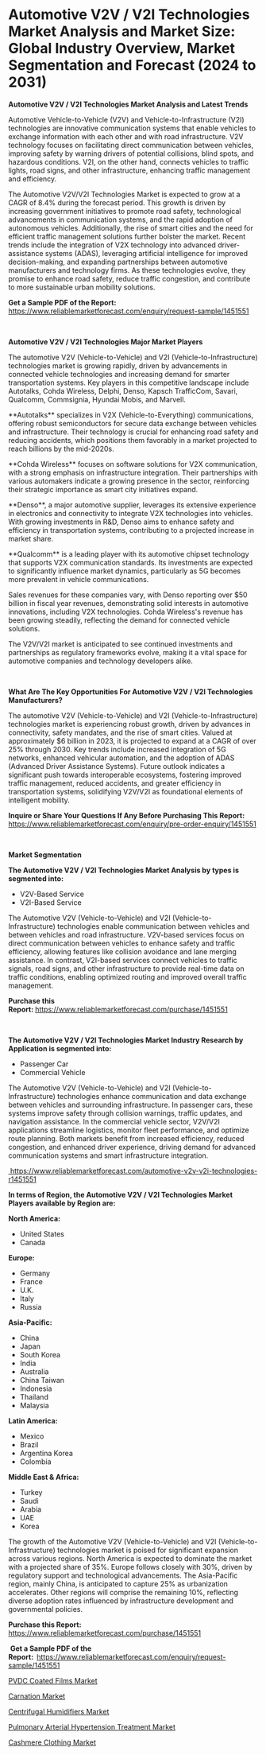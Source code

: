 <p><h1>Automotive V2V / V2I Technologies Market Analysis and Market Size: Global Industry Overview, Market Segmentation and Forecast (2024 to 2031)</h1></p><p><strong>Automotive V2V / V2I Technologies Market Analysis and Latest Trends</strong></p>
<p><p>Automotive Vehicle-to-Vehicle (V2V) and Vehicle-to-Infrastructure (V2I) technologies are innovative communication systems that enable vehicles to exchange information with each other and with road infrastructure. V2V technology focuses on facilitating direct communication between vehicles, improving safety by warning drivers of potential collisions, blind spots, and hazardous conditions. V2I, on the other hand, connects vehicles to traffic lights, road signs, and other infrastructure, enhancing traffic management and efficiency.</p><p>The Automotive V2V/V2I Technologies Market is expected to grow at a CAGR of 8.4% during the forecast period. This growth is driven by increasing government initiatives to promote road safety, technological advancements in communication systems, and the rapid adoption of autonomous vehicles. Additionally, the rise of smart cities and the need for efficient traffic management solutions further bolster the market. Recent trends include the integration of V2X technology into advanced driver-assistance systems (ADAS), leveraging artificial intelligence for improved decision-making, and expanding partnerships between automotive manufacturers and technology firms. As these technologies evolve, they promise to enhance road safety, reduce traffic congestion, and contribute to more sustainable urban mobility solutions.</p></p>
<p><strong>Get a Sample PDF of the Report:&nbsp;</strong> <a href="https://www.reliablemarketforecast.com/enquiry/request-sample/1451551?utm_campaign=1875&utm_medium=2&utm_source=Github&utm_content=ia&utm_term=11122024&utm_id=automotive-v2v-v2i-technologies">https://www.reliablemarketforecast.com/enquiry/request-sample/1451551</a></p>
<p>&nbsp;</p>
<p><strong>Automotive V2V / V2I Technologies Major Market Players</strong></p>
<p><p>The automotive V2V (Vehicle-to-Vehicle) and V2I (Vehicle-to-Infrastructure) technologies market is growing rapidly, driven by advancements in connected vehicle technologies and increasing demand for smarter transportation systems. Key players in this competitive landscape include Autotalks, Cohda Wireless, Delphi, Denso, Kapsch TrafficCom, Savari, Qualcomm, Commsignia, Hyundai Mobis, and Marvell.</p><p>**Autotalks** specializes in V2X (Vehicle-to-Everything) communications, offering robust semiconductors for secure data exchange between vehicles and infrastructure. Their technology is crucial for enhancing road safety and reducing accidents, which positions them favorably in a market projected to reach billions by the mid-2020s.</p><p>**Cohda Wireless** focuses on software solutions for V2X communication, with a strong emphasis on infrastructure integration. Their partnerships with various automakers indicate a growing presence in the sector, reinforcing their strategic importance as smart city initiatives expand.</p><p>**Denso**, a major automotive supplier, leverages its extensive experience in electronics and connectivity to integrate V2X technologies into vehicles. With growing investments in R&D, Denso aims to enhance safety and efficiency in transportation systems, contributing to a projected increase in market share.</p><p>**Qualcomm** is a leading player with its automotive chipset technology that supports V2X communication standards. Its investments are expected to significantly influence market dynamics, particularly as 5G becomes more prevalent in vehicle communications.</p><p>Sales revenues for these companies vary, with Denso reporting over $50 billion in fiscal year revenues, demonstrating solid interests in automotive innovations, including V2X technologies. Cohda Wireless's revenue has been growing steadily, reflecting the demand for connected vehicle solutions.</p><p>The V2V/V2I market is anticipated to see continued investments and partnerships as regulatory frameworks evolve, making it a vital space for automotive companies and technology developers alike.</p></p>
<p>&nbsp;</p>
<p><strong>What Are The Key Opportunities For Automotive V2V / V2I Technologies Manufacturers?</strong></p>
<p><p>The automotive V2V (Vehicle-to-Vehicle) and V2I (Vehicle-to-Infrastructure) technologies market is experiencing robust growth, driven by advances in connectivity, safety mandates, and the rise of smart cities. Valued at approximately $6 billion in 2023, it is projected to expand at a CAGR of over 25% through 2030. Key trends include increased integration of 5G networks, enhanced vehicular automation, and the adoption of ADAS (Advanced Driver Assistance Systems). Future outlook indicates a significant push towards interoperable ecosystems, fostering improved traffic management, reduced accidents, and greater efficiency in transportation systems, solidifying V2V/V2I as foundational elements of intelligent mobility.</p></p>
<p><strong>Inquire or Share Your Questions If Any Before Purchasing This Report:</strong> <a href="https://www.reliablemarketforecast.com/enquiry/pre-order-enquiry/1451551?utm_campaign=1875&utm_medium=2&utm_source=Github&utm_content=ia&utm_term=11122024&utm_id=automotive-v2v-v2i-technologies">https://www.reliablemarketforecast.com/enquiry/pre-order-enquiry/1451551</a></p>
<p>&nbsp;</p>
<p><strong>Market Segmentation</strong></p>
<p><strong>The Automotive V2V / V2I Technologies Market Analysis by types is segmented into:</strong></p>
<p><ul><li>V2V-Based Service</li><li>V2I-Based Service</li></ul></p>
<p><p>The Automotive V2V (Vehicle-to-Vehicle) and V2I (Vehicle-to-Infrastructure) technologies enable communication between vehicles and between vehicles and road infrastructure. V2V-based services focus on direct communication between vehicles to enhance safety and traffic efficiency, allowing features like collision avoidance and lane merging assistance. In contrast, V2I-based services connect vehicles to traffic signals, road signs, and other infrastructure to provide real-time data on traffic conditions, enabling optimized routing and improved overall traffic management.</p></p>
<p><strong>Purchase this Report:&nbsp;</strong><a href="https://www.reliablemarketforecast.com/purchase/1451551?utm_campaign=1875&utm_medium=2&utm_source=Github&utm_content=ia&utm_term=11122024&utm_id=automotive-v2v-v2i-technologies">https://www.reliablemarketforecast.com/purchase/1451551</a></p>
<p>&nbsp;</p>
<p><strong>The Automotive V2V / V2I Technologies Market Industry Research by Application is segmented into:</strong></p>
<p><ul><li>Passenger Car</li><li>Commercial Vehicle</li></ul></p>
<p><p>The Automotive V2V (Vehicle-to-Vehicle) and V2I (Vehicle-to-Infrastructure) technologies enhance communication and data exchange between vehicles and surrounding infrastructure. In passenger cars, these systems improve safety through collision warnings, traffic updates, and navigation assistance. In the commercial vehicle sector, V2V/V2I applications streamline logistics, monitor fleet performance, and optimize route planning. Both markets benefit from increased efficiency, reduced congestion, and enhanced driver experience, driving demand for advanced communication systems and smart infrastructure integration.</p></p>
<p><a href="https://www.reliablemarketforecast.com/automotive-v2v-v2i-technologies-r1451551?utm_campaign=1875&utm_medium=2&utm_source=Github&utm_content=ia&utm_term=11122024&utm_id=automotive-v2v-v2i-technologies">&nbsp;https://www.reliablemarketforecast.com/automotive-v2v-v2i-technologies-r1451551</a></p>
<p><strong>In terms of Region, the Automotive V2V / V2I Technologies Market Players available by Region are:</strong></p>
<p>
    <p> <strong> North America: </strong>
        <ul>
            <li>United States</li>
            <li>Canada</li>
        </ul>
        </p> 
    <p> <strong> Europe: </strong>
        <ul>
            <li>Germany</li>
            <li>France</li>
            <li>U.K.</li>
            <li>Italy</li>
            <li>Russia</li>
        </ul>
        </p> 
    <p> <strong> Asia-Pacific: </strong>
        <ul>
            <li>China</li>
            <li>Japan</li>
            <li>South Korea</li>
            <li>India</li>
            <li>Australia</li>
            <li>China Taiwan</li>
            <li>Indonesia</li>
            <li>Thailand</li>
            <li>Malaysia</li>
        </ul>
        </p> 
    <p> <strong> Latin America: </strong>
        <ul>
            <li>Mexico</li>
            <li>Brazil</li>
            <li>Argentina Korea</li>
            <li>Colombia</li>
        </ul>
        </p> 
    <p> <strong> Middle East & Africa: </strong>
        <ul>
            <li>Turkey</li>
            <li>Saudi</li>
            <li>Arabia</li>
            <li>UAE</li>
            <li>Korea</li>
        </ul>
    </p>
    </p>
<p><p>The growth of the Automotive V2V (Vehicle-to-Vehicle) and V2I (Vehicle-to-Infrastructure) technologies market is poised for significant expansion across various regions. North America is expected to dominate the market with a projected share of 35%. Europe follows closely with 30%, driven by regulatory support and technological advancements. The Asia-Pacific region, mainly China, is anticipated to capture 25% as urbanization accelerates. Other regions will comprise the remaining 10%, reflecting diverse adoption rates influenced by infrastructure development and governmental policies.</p></p>
<p><strong>Purchase this Report: </strong><a href="https://www.reliablemarketforecast.com/purchase/1451551?utm_campaign=1875&utm_medium=2&utm_source=Github&utm_content=ia&utm_term=11122024&utm_id=automotive-v2v-v2i-technologies">https://www.reliablemarketforecast.com/purchase/1451551</a></p>
<p>&nbsp;<strong>Get a Sample PDF of the Report:&nbsp;&nbsp;</strong><a href="https://www.reliablemarketforecast.com/enquiry/request-sample/1451551?utm_campaign=1875&utm_medium=2&utm_source=Github&utm_content=ia&utm_term=11122024&utm_id=automotive-v2v-v2i-technologies">https://www.reliablemarketforecast.com/enquiry/request-sample/1451551</a></p>
<p><strong></strong></p>
<p><p><a href="https://www.linkedin.com/pulse/c-glance-reports-anmec?utm_campaign=1875&utm_medium=2&utm_source=Github&utm_content=ia&utm_term=11122024&utm_id=automotive-v2v-v2i-technologies">PVDC Coated Films Market</a></p><p><a href="https://www.linkedin.com/pulse/c-glance-reports-anmec?utm_campaign=1875&utm_medium=2&utm_source=Github&utm_content=ia&utm_term=11122024&utm_id=automotive-v2v-v2i-technologies">Carnation Market</a></p><p><a href="https://www.linkedin.com/pulse/c-glance-reports-anmec?utm_campaign=1875&utm_medium=2&utm_source=Github&utm_content=ia&utm_term=11122024&utm_id=automotive-v2v-v2i-technologies">Centrifugal Humidifiers Market</a></p><p><a href="https://www.linkedin.com/pulse/overview-clarion-insight-bmubc?utm_campaign=1875&utm_medium=2&utm_source=Github&utm_content=ia&utm_term=11122024&utm_id=automotive-v2v-v2i-technologies">Pulmonary Arterial Hypertension Treatment Market</a></p><p><a href="https://www.linkedin.com/pulse/c-glance-reports-anmec?utm_campaign=1875&utm_medium=2&utm_source=Github&utm_content=ia&utm_term=11122024&utm_id=automotive-v2v-v2i-technologies">Cashmere Clothing Market</a></p></p>